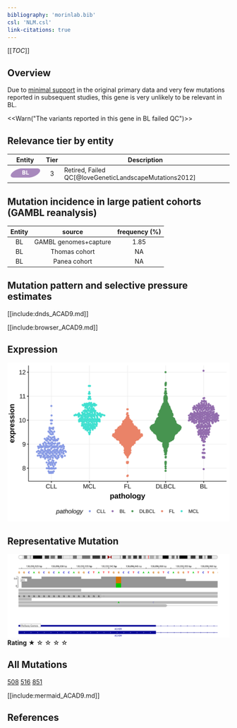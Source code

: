 ```yaml
---
bibliography: 'morinlab.bib'
csl: 'NLM.csl'
link-citations: true
---
```

[[_TOC_]]

## Overview
Due to [minimal support](ACAD9#representative-mutation) in the original primary data and very few mutations reported in subsequent studies, this gene is very unlikely to be relevant in BL. 

<<Warn("The variants reported in this gene in BL failed QC")>>


## Relevance tier by entity

|Entity|Tier|Description                           |
|:------:|:----:|--------------------------------------|
|![BL](images/icons/BL_tier2.png)    |3   |Retired, Failed QC[@loveGeneticLandscapeMutations2012]|

## Mutation incidence in large patient cohorts (GAMBL reanalysis)

|Entity|source               |frequency (%)|
|:------:|:---------------------:|:-------------:|
|BL    |GAMBL genomes+capture|1.85         |
|BL    |Thomas cohort        |  NA         |
|BL    |Panea cohort         |  NA         |

## Mutation pattern and selective pressure estimates

[[include:dnds_ACAD9.md]]



[[include:browser_ACAD9.md]]

## Expression
![](images/gene_expression/ACAD9_by_pathology.svg)

## Representative Mutation

![](primary/Love_ACAD9.svg)
**Rating**
&starf; &star; &star; &star; &star;

## All Mutations

[508](https://www.bcgsc.ca/downloads/morinlab/GAMBL/Love/508_reports.html)
[516](https://www.bcgsc.ca/downloads/morinlab/GAMBL/Love/516_reports.html)
[851](https://www.bcgsc.ca/downloads/morinlab/GAMBL/Love/851_reports.html)


[[include:mermaid_ACAD9.md]]

## References

<!-- ORIGIN: loveGeneticLandscapeMutations2012 -->
<!-- BL: loveGeneticLandscapeMutations2012 -->
